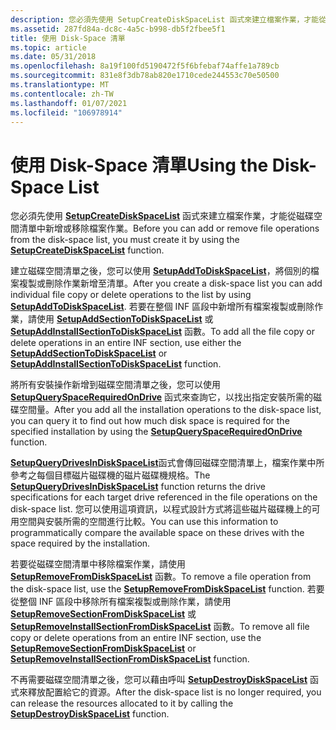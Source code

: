 ```yaml
---
description: 您必須先使用 SetupCreateDiskSpaceList 函式來建立檔案作業，才能從磁碟空間清單中新增或移除檔案作業。
ms.assetid: 287fd84a-dc8c-4a5c-b998-db5f2fbee5f1
title: 使用 Disk-Space 清單
ms.topic: article
ms.date: 05/31/2018
ms.openlocfilehash: 8a19f100fd5190472f5f6bfebaf74affe1a789cb
ms.sourcegitcommit: 831e8f3db78ab820e1710cede244553c70e50500
ms.translationtype: MT
ms.contentlocale: zh-TW
ms.lasthandoff: 01/07/2021
ms.locfileid: "106978914"
---
```

# <a name="using-the-disk-space-list"></a><span data-ttu-id="234b2-103">使用 Disk-Space 清單</span><span class="sxs-lookup"><span data-stu-id="234b2-103">Using the Disk-Space List</span></span>

<span data-ttu-id="234b2-104">您必須先使用 [**SetupCreateDiskSpaceList**](/windows/desktop/api/Setupapi/nf-setupapi-setupcreatediskspacelista) 函式來建立檔案作業，才能從磁碟空間清單中新增或移除檔案作業。</span><span class="sxs-lookup"><span data-stu-id="234b2-104">Before you can add or remove file operations from the disk-space list, you must create it by using the [**SetupCreateDiskSpaceList**](/windows/desktop/api/Setupapi/nf-setupapi-setupcreatediskspacelista) function.</span></span>

<span data-ttu-id="234b2-105">建立磁碟空間清單之後，您可以使用 [**SetupAddToDiskSpaceList**](/windows/desktop/api/Setupapi/nf-setupapi-setupaddtodiskspacelista)，將個別的檔案複製或刪除作業新增至清單。</span><span class="sxs-lookup"><span data-stu-id="234b2-105">After you create a disk-space list you can add individual file copy or delete operations to the list by using [**SetupAddToDiskSpaceList**](/windows/desktop/api/Setupapi/nf-setupapi-setupaddtodiskspacelista).</span></span> <span data-ttu-id="234b2-106">若要在整個 INF 區段中新增所有檔案複製或刪除作業，請使用 [**SetupAddSectionToDiskSpaceList**](/windows/desktop/api/Setupapi/nf-setupapi-setupaddsectiontodiskspacelista) 或 [**SetupAddInstallSectionToDiskSpaceList**](/windows/desktop/api/Setupapi/nf-setupapi-setupaddinstallsectiontodiskspacelista) 函數。</span><span class="sxs-lookup"><span data-stu-id="234b2-106">To add all the file copy or delete operations in an entire INF section, use either the [**SetupAddSectionToDiskSpaceList**](/windows/desktop/api/Setupapi/nf-setupapi-setupaddsectiontodiskspacelista) or [**SetupAddInstallSectionToDiskSpaceList**](/windows/desktop/api/Setupapi/nf-setupapi-setupaddinstallsectiontodiskspacelista) function.</span></span>

<span data-ttu-id="234b2-107">將所有安裝操作新增到磁碟空間清單之後，您可以使用 [**SetupQuerySpaceRequiredOnDrive**](/windows/desktop/api/Setupapi/nf-setupapi-setupqueryspacerequiredondrivea) 函式來查詢它，以找出指定安裝所需的磁碟空間量。</span><span class="sxs-lookup"><span data-stu-id="234b2-107">After you add all the installation operations to the disk-space list, you can query it to find out how much disk space is required for the specified installation by using the [**SetupQuerySpaceRequiredOnDrive**](/windows/desktop/api/Setupapi/nf-setupapi-setupqueryspacerequiredondrivea) function.</span></span>

<span data-ttu-id="234b2-108">[**SetupQueryDrivesInDiskSpaceList**](/windows/desktop/api/Setupapi/nf-setupapi-setupquerydrivesindiskspacelista)函式會傳回磁碟空間清單上，檔案作業中所參考之每個目標磁片磁碟機的磁片磁碟機規格。</span><span class="sxs-lookup"><span data-stu-id="234b2-108">The [**SetupQueryDrivesInDiskSpaceList**](/windows/desktop/api/Setupapi/nf-setupapi-setupquerydrivesindiskspacelista) function returns the drive specifications for each target drive referenced in the file operations on the disk-space list.</span></span> <span data-ttu-id="234b2-109">您可以使用這項資訊，以程式設計方式將這些磁片磁碟機上的可用空間與安裝所需的空間進行比較。</span><span class="sxs-lookup"><span data-stu-id="234b2-109">You can use this information to programmatically compare the available space on these drives with the space required by the installation.</span></span>

<span data-ttu-id="234b2-110">若要從磁碟空間清單中移除檔案作業，請使用 [**SetupRemoveFromDiskSpaceList**](/windows/desktop/api/Setupapi/nf-setupapi-setupremovefromdiskspacelista) 函數。</span><span class="sxs-lookup"><span data-stu-id="234b2-110">To remove a file operation from the disk-space list, use the [**SetupRemoveFromDiskSpaceList**](/windows/desktop/api/Setupapi/nf-setupapi-setupremovefromdiskspacelista) function.</span></span> <span data-ttu-id="234b2-111">若要從整個 INF 區段中移除所有檔案複製或刪除作業，請使用 [**SetupRemoveSectionFromDiskSpaceList**](/windows/desktop/api/Setupapi/nf-setupapi-setupremovesectionfromdiskspacelista) 或 [**SetupRemoveInstallSectionFromDiskSpaceList**](/windows/desktop/api/Setupapi/nf-setupapi-setupremoveinstallsectionfromdiskspacelista) 函數。</span><span class="sxs-lookup"><span data-stu-id="234b2-111">To remove all file copy or delete operations from an entire INF section, use the [**SetupRemoveSectionFromDiskSpaceList**](/windows/desktop/api/Setupapi/nf-setupapi-setupremovesectionfromdiskspacelista) or [**SetupRemoveInstallSectionFromDiskSpaceList**](/windows/desktop/api/Setupapi/nf-setupapi-setupremoveinstallsectionfromdiskspacelista) function.</span></span>

<span data-ttu-id="234b2-112">不再需要磁碟空間清單之後，您可以藉由呼叫 [**SetupDestroyDiskSpaceList**](/windows/desktop/api/Setupapi/nf-setupapi-setupdestroydiskspacelist) 函式來釋放配置給它的資源。</span><span class="sxs-lookup"><span data-stu-id="234b2-112">After the disk-space list is no longer required, you can release the resources allocated to it by calling the [**SetupDestroyDiskSpaceList**](/windows/desktop/api/Setupapi/nf-setupapi-setupdestroydiskspacelist) function.</span></span>

 

 



